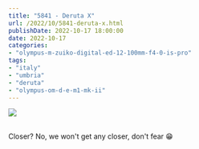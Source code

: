 ```yaml
---
title: "5841 - Deruta X"
url: /2022/10/5841-deruta-x.html
publishDate: 2022-10-17 18:00:00
date: 2022-10-17
categories:
- "olympus-m-zuiko-digital-ed-12-100mm-f4-0-is-pro"
tags:
- "italy"
- "umbria"
- "deruta"
- "olympus-om-d-e-m1-mk-ii"
---
```

<div class="container">
<div class="center"><a target="_blank" href="https://d25zfm9zpd7gm5.cloudfront.net/1200x1200/2019/20190907_101419_lr.jpg"><img class="webfeedsFeaturedVisual" src="https://d25zfm9zpd7gm5.cloudfront.net/0600x0600/2019/20190907_101419_lr.jpg" /></a></div>
</div>
<br />

Closer? No, we won't get any closer, don't fear :grin: 
